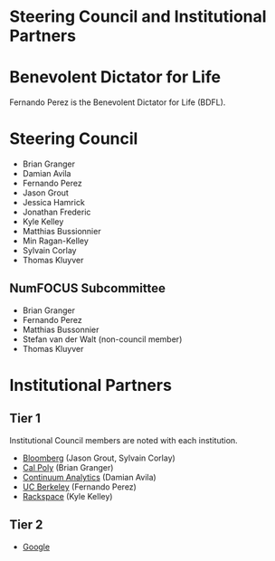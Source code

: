 # Steering Council and Institutional Partners

Benevolent Dictator for Life
============================

Fernando Perez is the Benevolent Dictator for Life (BDFL).

Steering Council
================

- Brian Granger
- Damian Avila
- Fernando Perez
- Jason Grout
- Jessica Hamrick
- Jonathan Frederic
- Kyle Kelley
- Matthias Bussionnier
- Min Ragan-Kelley
- Sylvain Corlay
- Thomas Kluyver

NumFOCUS Subcommittee
---------------------

- Brian Granger
- Fernando Perez
- Matthias Bussonnier
- Stefan van der Walt (non-council member)
- Thomas Kluyver

Institutional Partners
======================

Tier 1
------

Institutional Council members are noted with each institution.

- [Bloomberg](http://www.bloomberg.com/) (Jason Grout, Sylvain Corlay)
- [Cal Poly](http://www.calpoly.edu/) (Brian Granger)
- [Continuum Analytics](http://continuum.io/) (Damian Avila)
- [UC Berkeley](http://www.berkeley.edu/) (Fernando Perez)
- [Rackspace](http://www.rackspace.com/) (Kyle Kelley)

Tier 2
------
- [Google](https://www.google.com/)
